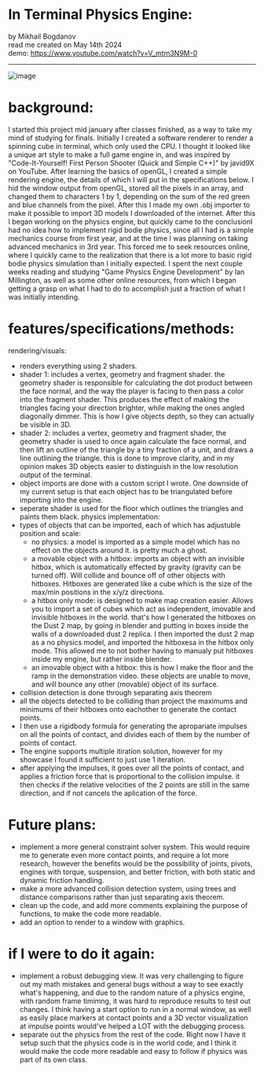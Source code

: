 # In Terminal Physics Engine:  

by Mikhail Bogdanov       
read me created on May 14th 2024  
demo: https://www.youtube.com/watch?v=V_mtm3N9M-0   


---  

![image](https://github.com/mishaBogdanov/physicsEngine/assets/78181954/af5b7e19-1d15-4105-a1eb-1bf6d7164146)
# background:
  I started this project mid january after classes finished, as a way to take my mind of studying for finals. Initially I created a software renderer to render a spinning cube in terminal, which only used the CPU. I thought it looked like a unique art style to make a full game engine in, and was inspired by "Code-It-Yourself! First Person Shooter (Quick and Simple C++)" by javid9X on YouTube. After learning the basics of openGL, I created a simple rendering engine, the details of which I will put in the specifications below. I hid the window output from openGL, stored all the pixels in an array, and changed them to characters 1 by 1, depending on the sum of the red green and blue channels from the pixel. After this I made my own .obj importer to make it possible to import 3D models I downloaded of the internet. After this I began working on the physics engine, but quickly came to the conclusionI had no idea how to implement rigid bodie physics, since all I had is a simple mechanics course from first year, and at the time I was planning on taking advanced mechanics in 3rd year. This forced me to seek resources online, where I quickly came to the realization that there is a lot more to basic rigid bodie physics simulation than I initially expected. I spent the next couple weeks reading and studying "Game Physics Engine Development" by Ian Millington, as well as some other online resources, from which I began getting a grasp on what I had to do to accomplish just a fraction of what I was initially intending.

# features/specifications/methods:
rendering/visuals:  
- renders everything using 2 shaders.
- shader 1: includes a vertex, geometry and fragment shader. the geometry shader is responsible for calculating the dot product between the face normal, and the way the player is facing to then pass a color into the fragment shader. This produces the effect of making the triangles facing your direction brighter, while making the ones angled diagonally dimmer. This is how I give objects depth, so they can actually be visible in 3D.
- shader 2: includes a vertex, geometry and fragment shader, the geometry shader is used to once again calculate the face normal, and then lift an outline of the triangle by a tiny fraction of a unit, and draws a line outlining the triangle. this is done to improve clarity, and in my opinion makes 3D objects easier to distinguish in the low resolution output of the terminal.
- object imports are done with a custom script I wrote. One downside of my current setup is that each object has to be triangulated before importing into the engine.
- seperate shader is used for the floor which outlines the triangles and paints them black.
physics implementation:
- types of objects that can be imported, each of which has adjustuble position and scale:
  - no physics: a model is imported as a simple model which has no effect on the objects around it. is pretty much a ghost.
  - a movable object with a hitbox: imports an object with an invisible hitbox, which is automatically effected by gravity (gravity can be turned off). Will collide and bounce off of other objects with hitboxes. Hitboxes are generated like a cube which is the size of the max/min positions in the x/y/z directions.
  - a hitbox only mode: is designed to make map creation easier. Allows you to import a set of cubes which act as independent, imovable and invisible hitboxes in the world. that's how I generated the hitboxes on the Dust 2 map, by going in blender and putting in boxes inside the walls of a downloaded dust 2 replica. I then imported the dust 2 map as a no physics model, and imported the hitboxesa in the hitbox only mode. This allowed me to not bother having to manualy put hitboxes inside my engine, but rather inside blender.
  - an imovable object with a hitbox: this is how I make the floor and the ramp in the demonstration video. these objects are unable to move, and will bounce any other (movable) object of its surface.
- collision detection is done through separating axis theorem
- all the objects detected to be colliding than project the maximums and minimums of their hitboxes onto eachother to generate the contact points.
- I then use a rigidbody formula for generating the apropariate impulses on all the points of contact, and divides each of them by the number of points of contact.
- The engine supports multiple itiration solution, however for my showcase I found it sufficient to just use 1 iteration.
- after applying the impulses, it goes over all the points of contact, and applies a friction force that is proportional to the collision impulse. it then checks if the relative velocities of the 2 points are still in the same direction, and if not cancels the aplication of the force.

# Future plans:
- implement a more general constraint solver system. This would require me to generate even more contact points, and require a lot more research, however the benefits would be the possibility of joints, pivots, engines with torque, suspension, and better friction, with both static and dynamic friction handling.
- make a more advanced collision detection system, using trees and distance comparisons rather than just separating axis theorem.
- clean up the code, and add more comments explaining the purpose of functions, to make the code more readable.
- add an option to render to a window with graphics.


# if I were to do it again:
- implement a robust debugging view. It was very challenging to figure out my math mistakes and general bugs without a way to see exactly what's happening, and due to the random nature of a physics engine, with random frame timimng, it was hard to reproduce results to test out changes. I think having a start option to run in a normal window, as well as easily place markers at contact points and a 3D vector visualization at impulse points would've helped a LOT with the debugging process.
- separate out the physics from the rest of the code. Right now I have it setup such that the physics code is in the world code, and I think it would make the code more readable and easy to follow if physics was part of its own class. 


